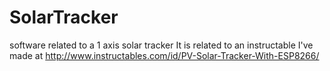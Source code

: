 # SolarTracker
software related to a 1 axis solar tracker
It is related to an instructable I've made at http://www.instructables.com/id/PV-Solar-Tracker-With-ESP8266/

